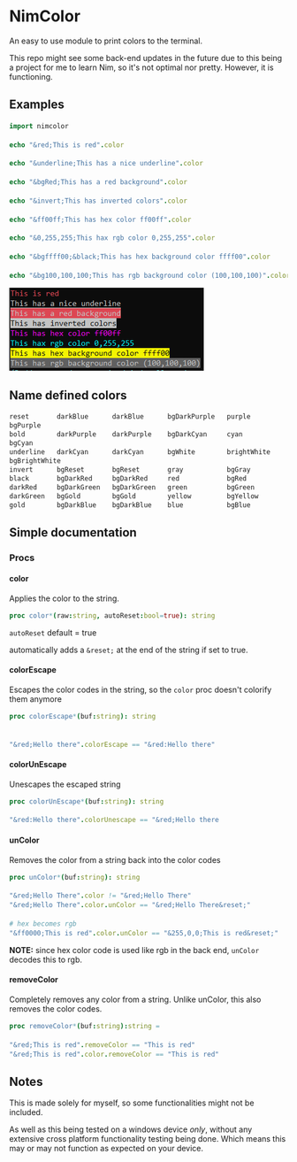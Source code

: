 # NimColor

An easy to use module to print colors to the terminal.

This repo might see some back-end updates in the future due to this being a project for me to learn Nim, so it's not optimal nor pretty.
However, it is functioning.

## Examples


```nim
import nimcolor

echo "&red;This is red".color

echo "&underline;This has a nice underline".color

echo "&bgRed;This has a red background".color

echo "&invert;This has inverted colors".color

echo "&ff00ff;This has hex color ff00ff".color

echo "&0,255,255;This hax rgb color 0,255,255".color

echo "&bgffff00;&black;This has hex background color ffff00".color

echo "&bg100,100,100;This has rgb background color (100,100,100)".color
```
![](images/example1.png)

## Name defined colors

```
reset       darkBlue      darkBlue      bgDarkPurple   purple        bgPurple    
bold        darkPurple    darkPurple    bgDarkCyan     cyan          bgCyan
underline   darkCyan      darkCyan      bgWhite        brightWhite   bgBrightWhite        
invert      bgReset       bgReset       gray           bgGray
black       bgDarkRed     bgDarkRed     red            bgRed
darkRed     bgDarkGreen   bgDarkGreen   green          bgGreen
darkGreen   bgGold        bgGold        yellow         bgYellow
gold        bgDarkBlue    bgDarkBlue    blue           bgBlue
```

## Simple documentation

### Procs

#### color

Applies the color to the string. 

```nim
proc color*(raw:string, autoReset:bool=true): string
```

`autoReset` default = true

automatically adds a `&reset;` at the end of the string if set to true.


#### colorEscape

Escapes the color codes in the string, so the `color` proc doesn't colorify them anymore

```nim
proc colorEscape*(buf:string): string


"&red;Hello there".colorEscape == "&red:Hello there"
```

#### colorUnEscape

Unescapes the escaped string

```nim
proc colorUnEscape*(buf:string): string

"&red:Hello there".colorUnescape == "&red;Hello there
```

#### unColor

Removes the color from a string back into the color codes

```nim
proc unColor*(buf:string): string

"&red;Hello There".color != "&red;Hello There"
"&red;Hello There".color.unColor == "&red;Hello There&reset;"

# hex becomes rgb
"&ff0000;This is red".color.unColor == "&255,0,0;This is red&reset;"
```

**NOTE:** since hex color code is used like rgb in the back end, `unColor` decodes this to rgb.

#### removeColor

Completely removes any color from a string. 
Unlike unColor, this also removes the color codes.

```nim
proc removeColor*(buf:string):string = 

"&red;This is red".removeColor == "This is red"
"&red;This is red".color.removeColor == "This is red"
```

## Notes

This is made solely for myself, so some functionalities might not be included.

As well as this being tested on a windows device *only*, without any extensive cross platform functionality testing being done.
Which means this may or may not function as expected on your device.